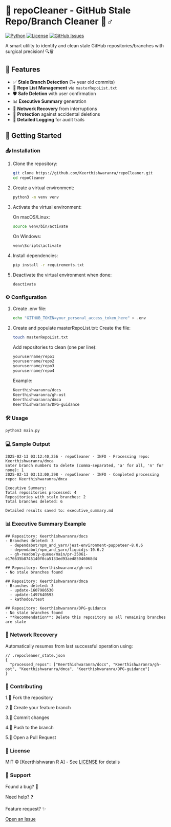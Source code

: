 # 🧹 repoCleaner - GitHub Stale Repo/Branch Cleaner 🧙♂️

[![Python](https://img.shields.io/badge/Python-3.8%2B-blue?logo=python)](https://www.python.org/)
[![License](https://img.shields.io/badge/License-MIT-green)](LICENSE)
[![GitHub Issues](https://img.shields.io/github/issues/Keerthishwaranra/repoCleaner)](https://github.com/yourusername/repoCleaner/issues)

A smart utility to identify and clean stale GitHub repositories/branches with surgical precision! 🔍🗑️

## 🌟 Features
- ✅ **Stale Branch Detection** (1+ year old commits)
- 📄 **Repo List Management** via `masterRepoList.txt`
- 🛡️ **Safe Deletion** with user confirmation
- 📊 **Executive Summary** generation
- 🔄 **Network Recovery** from interruptions
- 🚨 **Protection** against accidental deletions
- 📝 **Detailed Logging** for audit trails

## 🚀 Getting Started

### 📥 Installation
1. Clone the repository:
   ```bash
   git clone https://github.com/Keerthishwaranra/repoCleaner.git
   cd repoCleaner
   ```
2. Create a virtual environment:
   ```bash
   python3 -m venv venv
   ```
   
3. Activate the virtual environment:

    On macOS/Linux:
    ```bash
    source venv/bin/activate
    ```
    On Windows:
    ```bash
    venv\Scripts\activate
    ```
   
5. Install dependencies:
   ```bash
   pip install -r requirements.txt
   ```
   
6. Deactivate the virtual environment when done:
   ```bash
   deactivate
   ```

 ### ⚙️ Configuration
1. Create .env file:
   ```bash
   echo "GITHUB_TOKEN=your_personal_access_token_here" > .env
   ```
2. Create and populate masterRepoList.txt:
    Create the file:
    ```bash
    touch masterRepoList.txt
   ```
    Add repositories to clean (one per line):
    ```bash
    yourusername/repo1
    yourusername/repo2
    yourusername/repo3
    yourusername/repo4
   ```
    Example:
    ```bash
    Keerthishwaranra/docs
    Keerthishwaranra/gh-ost
    Keerthishwaranra/dmca
    Keerthishwaranra/DPG-guidance
    ```


###  🛠️ Usage
```bash
python3 main.py
```

###  💻 Sample Output
```
2025-02-13 03:12:40,256 - repoCleaner - INFO - Processing repo: Keerthishwaranra/dmca
Enter branch numbers to delete (comma-separated, 'a' for all, 'n' for none): 1
2025-02-13 03:13:00,398 - repoCleaner - INFO - Completed processing repo: Keerthishwaranra/dmca

Executive Summary:
Total repositories processed: 4
Repositories with stale branches: 2
Total branches deleted: 6

Detailed results saved to: executive_summary.md
```

### 📊 Executive Summary Example
```
## Repository: Keerthishwaranra/docs
- Branches deleted: 3
  - dependabot/npm_and_yarn/jest-environment-puppeteer-8.0.6
  - dependabot/npm_and_yarn/liquidjs-10.6.2
  - gh-readonly-queue/main/pr-25061-e176635b8745140f0ca5133ed93aed85046068d4

## Repository: Keerthishwaranra/gh-ost
- No stale branches found

## Repository: Keerthishwaranra/dmca
- Branches deleted: 3
  - update-1607986530
  - update-1497640593
  - kathodos/test

## Repository: Keerthishwaranra/DPG-guidance
- No stale branches found
- **Recommendation**: Delete this repository as all remaining branches are stale
```

### 🔄 Network Recovery
Automatically resumes from last successful operation using:

```
// .repocleaner_state.json
{
  "processed_repos": ["Keerthishwaranra/docs", "Keerthishwaranra/gh-ost", "Keerthishwaranra/dmca", "Keerthishwaranra/DPG-guidance"]
}
```

### 🤝 Contributing
1.🍴 Fork the repository

2.🌿 Create your feature branch

3.💾 Commit changes

4.🚀 Push to the branch

5.🔀 Open a Pull Request

### 📜 License
MIT © [Keerthishwaran R A] - See [LICENSE](https://github.com/Keerthishwaranra/repoCleaner/blob/main/LICENSE) for details

### 💬 Support
Found a bug? 🐛

Need help? ❓

Feature request? ✨

[Open an Issue](https://github.com/Keerthishwaranra/repoCleaner/issues/new)

